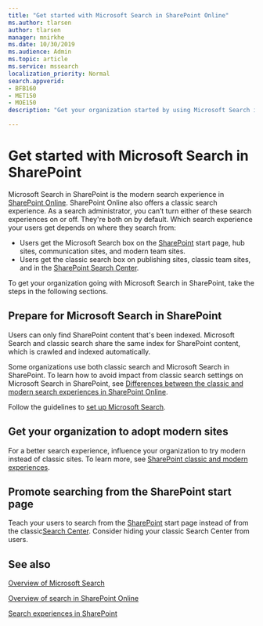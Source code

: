 ```yaml
---
title: "Get started with Microsoft Search in SharePoint Online"
ms.author: tlarsen
author: tlarsen
manager: mnirkhe
ms.date: 10/30/2019
ms.audience: Admin
ms.topic: article
ms.service: mssearch
localization_priority: Normal
search.appverid:
- BFB160
- MET150
- MOE150
description: "Get your organization started by using Microsoft Search in SharePoint Online"

---
```

# Get started with Microsoft Search in SharePoint

Microsoft Search in SharePoint is the modern search experience in [SharePoint Online](https://products.office.com/sharepoint/collaboration). SharePoint Online also offers a classic search experience. As a search administrator, you can’t turn either of these search experiences on or off. They're both on by default. Which search experience your users get depends on where they search from:

- Users get the Microsoft Search box on the [SharePoint](http://sharepoint.com/) start page, hub sites, communication sites, and modern team sites.
- Users get the classic search box on publishing sites, classic team sites, and in the [SharePoint Search Center](https://docs.microsoft.com/en-us/sharepoint/manage-search-center).

To get your organization going with Microsoft Search in SharePoint, take the steps in the following sections.

## Prepare for Microsoft Search in SharePoint

Users can only find SharePoint content that's been indexed. Microsoft Search and classic search share the same index for SharePoint content, which is crawled and indexed automatically. 

Some organizations use both classic search and Microsoft Search in SharePoint. To learn how to avoid impact from classic search settings on Microsoft Search in SharePoint, see [Differences between the classic and modern search experiences in SharePoint Online](https://docs.microsoft.com/sharepoint/differences-classic-modern-search).

Follow the guidelines to [set up Microsoft Search](set-up-microsoft-search.md).


## Get your organization to adopt modern sites

For a better search experience, influence your organization to try modern instead of classic sites. To learn more, see [SharePoint classic and modern experiences](https://support.office.com/article/SharePoint-classic-and-modern-experiences-5725c103-505d-4a6e-9350-300d3ec7d73f).

## Promote searching from the SharePoint start page

Teach your users to search from the [SharePoint](http://sharepoint.com/) start page instead of from the classic[Search Center](https://docs.microsoft.com/en-us/sharepoint/manage-search-center). Consider hiding your classic Search Center from users.

## See also
[Overview of Microsoft Search](overview-microsoft-search.md)

[Overview of search in SharePoint Online](https://docs.microsoft.com/sharepoint/overview-of-search)

[Search experiences in SharePoint](https://docs.microsoft.com/sharepoint/get-started-with-modern-search-experience)